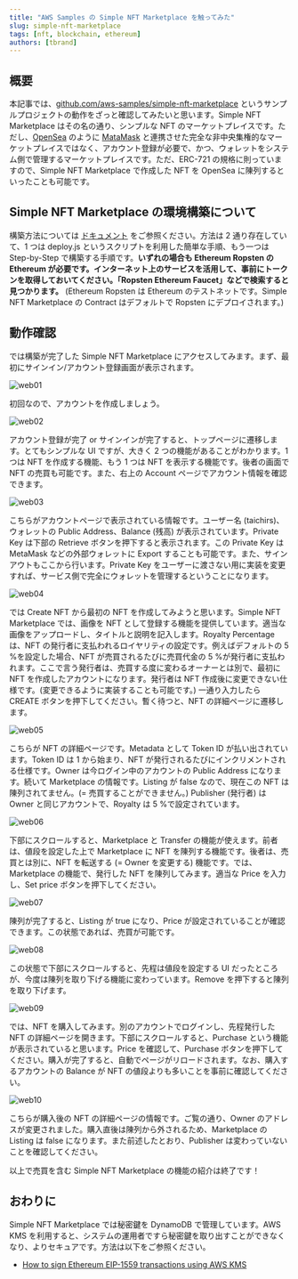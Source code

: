 ```yaml
---
title: "AWS Samples の Simple NFT Marketplace を触ってみた"
slug: simple-nft-marketplace
tags: [nft, blockchain, ethereum]
authors: [tbrand]
---
```


## 概要

本記事では、[github.com/aws-samples/simple-nft-marketplace](https://github.com/aws-samples/simple-nft-marketplace) というサンプルプロジェクトの動作をざっと確認してみたいと思います。Simple NFT Marketplace はその名の通り、シンプルな NFT のマーケットプレイスです。ただし、[OpenSea](https://opensea.io/) のように [MataMask](https://metamask.io/) と連携させた完全な非中央集権的なマーケットプレイスではなく、アカウント登録が必要で、かつ、ウォレットをシステム側で管理するマーケットプレイスです。ただ、ERC-721 の規格に則っていますので、Simple NFT Marketplace で作成した NFT を OpenSea に陳列するといったことも可能です。

<!-- truncate -->

## Simple NFT Marketplace の環境構築について

構築方法については [ドキュメント](https://github.com/aws-samples/simple-nft-marketplace/tree/main/docs/ja) をご参照ください。方法は 2 通り存在していて、1 つは deploy.js というスクリプトを利用した簡単な手順、もう一つは Step-by-Step で構築する手順です。**いずれの場合も Ethereum Ropsten の Ethereum が必要です。インターネット上のサービスを活用して、事前にトークンを取得しておいてください。「Ropsten Ethereum Faucet」などで検索すると見つかります。** (Ethereum Ropsten は Ethereum のテストネットです。Simple NFT Marketplace の Contract はデフォルトで Ropsten にデプロイされます。)

## 動作確認

では構築が完了した Simple NFT Marketplace にアクセスしてみます。まず、最初にサインイン/アカウント登録画面が表示されます。

![web01](./web01.png)

初回なので、アカウントを作成しましょう。

![web02](./web02.png)

アカウント登録が完了 or サインインが完了すると、トップページに遷移します。とてもシンプルな UI ですが、大きく 2 つの機能があることがわかります。1 つは NFT を作成する機能、もう 1 つは NFT を表示する機能です。後者の画面で NFT の売買も可能です。また、右上の Account ページでアカウント情報を確認できます。

![web03](./web03.png)

こちらがアカウントページで表示されている情報です。ユーザー名 (taichirs)、ウォレットの Public Address、Balance (残高) が表示されています。Private Key は下部の Retrieve ボタンを押下すると表示されます。この Private Key は MetaMask などの外部ウォレットに Export することも可能です。また、サインアウトもここから行います。Private Key をユーザーに渡さない用に実装を変更すれば、サービス側で完全にウォレットを管理するということになります。

![web04](./web04.png)

では Create NFT から最初の NFT を作成してみようと思います。Simple NFT Marketplace では、画像を NFT として登録する機能を提供しています。適当な画像をアップロードし、タイトルと説明を記入します。Royalty Percentage は、NFT の発行者に支払われるロイヤリティの設定です。例えばデフォルトの 5 %を設定した場合、NFT が売買されるたびに売買代金の 5 %が発行者に支払われます。ここで言う発行者は、売買する度に変わるオーナーとは別で、最初に NFT を作成したアカウントになります。発行者は NFT 作成後に変更できない仕様です。(変更できるように実装することも可能です。) 一通り入力したら CREATE ボタンを押下してください。暫く待つと、NFT の詳細ページに遷移します。

![web05](./web05.png)

こちらが NFT の詳細ページです。Metadata として Token ID が払い出されています。Token ID は 1 から始まり、NFT が発行されるたびにインクリメントされる仕様です。Owner は今ログイン中のアカウントの Public Address になります。続いて Marketplace の情報です。Listing が false なので、現在この NFT は陳列されてません。(= 売買することができません。) Publisher (発行者) は Owner と同じアカウントで、Royalty は 5 %で設定されています。

![web06](./web06.png)

下部にスクロールすると、Marketplace と Transfer の機能が使えます。前者は、値段を設定した上で Marketplace に NFT を陳列する機能です。後者は、売買とは別に、NFT を転送する (= Owner を変更する) 機能です。では、Marketplace の機能で、発行した NFT を陳列してみます。適当な Price を入力し、Set price ボタンを押下してください。

![web07](./web07.png)

陳列が完了すると、Listing が true になり、Price が設定されていることが確認できます。この状態であれば、売買が可能です。

![web08](./web08.png)

この状態で下部にスクロールすると、先程は値段を設定する UI だったところが、今度は陳列を取り下げる機能に変わっています。Remove を押下すると陳列を取り下げます。

![web09](./web09.png)

では、NFT を購入してみます。別のアカウントでログインし、先程発行した NFT の詳細ページを開きます。下部にスクロールすると、Purchase という機能が表示されていると思います。Price を確認して、Purchase ボタンを押下してください。購入が完了すると、自動でページがリロードされます。なお、購入するアカウントの Balance が NFT の値段よりも多いことを事前に確認してください。

![web10](./web10.png)

こちらが購入後の NFT の詳細ページの情報です。ご覧の通り、Owner のアドレスが変更されました。購入直後は陳列から外されるため、Marketplace の Listing は false になります。また前述したとおり、Publisher は変わっていないことを確認してください。

以上で売買を含む Simple NFT Marketplace の機能の紹介は終了です！

## おわりに

Simple NFT Marketplace では秘密鍵を DynamoDB で管理しています。AWS KMS を利用すると、システムの運用者ですら秘密鍵を取り出すことができなくなり、よりセキュアです。方法は以下をご参照ください。

- [How to sign Ethereum EIP-1559 transactions using AWS KMS](https://aws.amazon.com/jp/blogs/database/how-to-sign-ethereum-eip-1559-transactions-using-aws-kms/)

